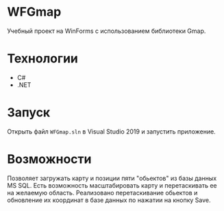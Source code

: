 # WFGmap
Учебный проект на WinForms с использованием  библиотеки Gmap.

# Технологии
* C#
* .NET 

# Запуск
Открыть файл  `WFGmap.sln` в Visual Studio 2019 и запустить приложение.

# Возможности
Позволяет загружать карту и позиции пяти "обьектов" из базы данных MS SQL.
Есть возможность масштабировать карту и перетаскивать ее на желаемую область.
Реализовано перетаскивание обьектов и обновление их координат в базе данных по нажатии на кнопку Save.
